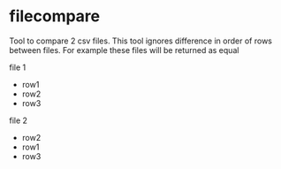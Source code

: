 # filecompare
Tool to compare 2 csv files.
This tool ignores difference in order of rows between files. For example these files will be returned as equal

file 1
- row1
- row2
- row3

file 2
- row2
- row1
- row3

